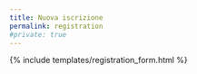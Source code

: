 ```yaml
---
title: Nuova iscrizione
permalink: registration
#private: true
---
```


{% include templates/registration_form.html %}
